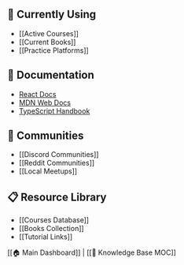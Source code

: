 
## 📖 Currently Using
- [[Active Courses]]
- [[Current Books]]
- [[Practice Platforms]]

## 🔗 Documentation
- [React Docs](https://react.dev)
- [MDN Web Docs](https://developer.mozilla.org/)
- [TypeScript Handbook](https://www.typescriptlang.org/docs/)

## 👥 Communities
- [[Discord Communities]]
- [[Reddit Communities]]
- [[Local Meetups]]

## 📋 Resource Library
- [[Courses Database]]
- [[Books Collection]]
- [[Tutorial Links]]

[[🏠 Main Dashboard]] | [[🧠 Knowledge Base MOC]]